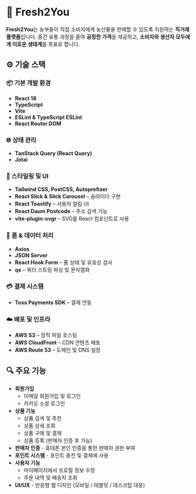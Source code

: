 # 🥬 Fresh2You

**Fresh2You**는 농부들이 직접 소비자에게 농산물을 판매할 수 있도록 지원하는 **직거래 플랫폼**입니다. 중간 유통 과정을 줄여 **공정한 가격**을 제공하고, **소비자와 생산자 모두에게 이로운 생태계**를 목표로 합니다.

## ⚙️ 기술 스택

### 📦 기본 개발 환경

- **React 18**
- **TypeScript**
- **Vite**
- **ESLint & TypeScript ESLint**
- **React Router DOM**

### 🌐 상태 관리

- **TanStack Query (React Query)**
- **Jotai**

### 🎨 스타일링 및 UI

- **Tailwind CSS, PostCSS, Autoprefixer**
- **React Slick & Slick Carousel** – 슬라이더 구현
- **React Toastify** – 사용자 알림 UI
- **React Daum Postcode** – 주소 검색 기능
- **vite-plugin-svgr** – SVG를 React 컴포넌트로 사용

### 📝 폼 & 데이터 처리

- **Axios**
- **JSON Server**
- **React Hook Form** – 폼 상태 및 유효성 검사
- **qs** – 쿼리 스트링 파싱 및 문자열화

### 💳 결제 시스템

- **Toss Payments SDK** – 결제 연동

### ☁️ 배포 및 인프라

- **AWS S3** – 정적 파일 호스팅
- **AWS CloudFront** – CDN 콘텐츠 배포
- **AWS Route 53** – 도메인 및 DNS 설정

## 🔍 주요 기능

- **회원가입**
  - 이메일 회원가입 및 로그인
  - 카카오 소셜 로그인
- **상품 기능**
  - 상품 검색 및 추천
  - 상품 상세 조회
  - 상품 구매 및 결제
  - 상품 등록 (판매자 인증 후 가능)
- **판매자 인증** - 휴대폰 본인 인증을 통한 판매자 권한 부여
- **포인트 시스템** - 포인트 충전 및 결제에 사용
- **사용자 기능**
  - 마이페이지에서 프로필 정보 수정
  - 주문 내역 및 배송지 조회
- **UI/UX** - 반응형 웹 디자인 (모바일 / 태블릿 / 데스크탑 대응)
